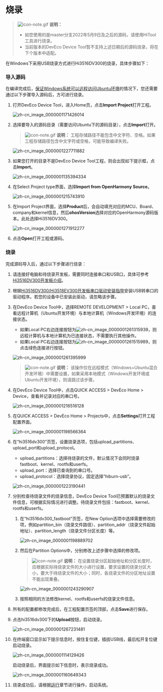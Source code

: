 # 烧录

> ![icon-note.gif](public_sys-resources/icon-note.gif) **说明：**
> - 如您使用的是master分支2022年5月9日及之后的源码，请使用HiTool工具进行烧录。
> - 当前版本的DevEco Device Tool暂不支持上述日期后的源码烧录，将在下个版本中适配。

在Windows下采用USB烧录方式进行Hi3516DV300的烧录，具体步骤如下：


### 导入源码

在编译完成后，[保证Windows系统可以远程访问Ubuntu环境](../quick-start/quickstart-standard-env-setup.md)的情况下，您还需要通过以下步骤导入源码后，方可进行烧录。

1. 打开DevEco Device Tool，进入Home页，点击**Import Project**打开工程。

   ![zh-cn_image_0000001171426014](figures/zh-cn_image_0000001171426014.png)

2. 选择要导入的源码目录（需要访问Ubuntu下的源码目录），点击**Import**打开。

   > ![icon-note.gif](public_sys-resources/icon-note.gif) **说明：**
   > 工程存储路径不能包含中文字符、空格。如果工程存储路径包含中文字符或空格，可能导致编译失败。

   ![zh-cn_image_0000001227711882](figures/zh-cn_image_0000001227711882.png)

3. 如果您打开的目录不是DevEco Device Tool工程，则会出现如下提示框，点击**Import**。

   ![zh-cn_image_0000001135394334](figures/zh-cn_image_0000001135394334.png)

4. 在Select Project type界面，选择**Import from OpenHarmony Source**。

   ![zh-cn_image_0000001215743910](figures/zh-cn_image_0000001215743910.png)

5. 在Import Project界面，选择**Product**后，会自动填充对应的MCU、Board、company和kernel信息，然后**ohosVersion**选择对应的OpenHarmony源码版本。此处选择Hi3516DV300。

   ![zh-cn_image_0000001271912277](figures/zh-cn_image_0000001271912277.png)

6. 点击**Open**打开工程或源码。


### 烧录

完成源码导入后，通过以下步骤进行烧录：

1. 请连接好电脑和待烧录开发板，需要同时连接串口和USB口，具体可参考[Hi3516DV300开发板介绍](https://gitee.com/openharmony/docs/blob/master/zh-cn/device-dev/quick-start/quickstart-lite-introduction-hi3516.md)。

2. 根据[Hi3516DV300/Hi3518EV300开发板串口驱动安装指导](https://device.harmonyos.com/cn/docs/documentation/guide/hi3516_hi3518-drivers-0000001050743695)安装USB转串口的驱动程序。若您的设备中已安装此驱动，请忽略该步骤。

3. 在DevEco Device Tool中，选择REMOTE DEVELOPMENT &gt; Local PC，查看远程计算机（Ubuntu开发环境）与本地计算机（Windows开发环境）的连接状态。

   - 如果Local PC右边连接按钮为![zh-cn_image_0000001261315939](figures/zh-cn_image_0000001261315939.png)，则远程计算机与本地计算机为已连接状态，不需要执行其他操作。
   - 如果Local PC右边连接按钮为![zh-cn_image_0000001261515989](figures/zh-cn_image_0000001261515989.png)，则点击绿色连接进行按钮。

   ![zh-cn_image_0000001261395999](figures/zh-cn_image_0000001261395999.png)

   > ![icon-note.gif](public_sys-resources/icon-note.gif) **说明：**
   > 该操作仅在远程模式（Windows+Ubuntu混合开发环境）中需要设置，如果采用本地模式（Windows开发环境或Ubuntu开发环境），则请跳过该步骤。

4. 在DevEco Device Tool中，点击QUICK ACCESS &gt; DevEco Home &gt; Device，查看并记录对应的串口号。

   ![zh-cn_image_0000001216516128](figures/zh-cn_image_0000001216516128.png)

5. 在QUICK ACCESS &gt; DevEco Home &gt; Projects中，点击**Settings**打开工程配置界面。

   ![zh-cn_image_0000001198566364](figures/zh-cn_image_0000001198566364.png)

6. 在“hi3516dv300”页签，设置烧录选项，包括upload_partitions、upload_port和upload_protocol。

   - upload_partitions：选择待烧录的文件，默认情况下会同时烧录fastboot、kernel、rootfs和userfs。
   - upload_port：选择已查询到的串口号。
   - upload_protocol：选择烧录协议，固定选择“hiburn-usb”。

   ![zh-cn_image_0000001223190441](figures/zh-cn_image_0000001223190441.png)

7. 分别检查待烧录文件的烧录信息，DevEco Device Tool已预置默认的烧录文件信息，可根据实际情况进行调整。待烧录文件包括：fastboot、kernel、rootfs和userfs。

   1. 在“hi3516dv300_fastboot”页签，在New Option选项中选择需要修改的项，例如partition_bin（烧录文件路径）、partition_addr（烧录文件起始地址）、partition_length（烧录文件分区长度）等。

       ![zh-cn_image_0000001198889702](figures/zh-cn_image_0000001198889702.png)

   2. 然后在Partition Options中，分别修改上述步骤中选择的修改项。

       > ![icon-note.gif](public_sys-resources/icon-note.gif) **说明：**
       > 在设置烧录分区起始地址和分区长度时，应根据实际待烧录文件的大小进行设置，要求设置的烧录分区大小，要大于待烧录文件的大小；同时，各烧录文件的分区地址设置不能出现重叠。

       ![zh-cn_image_0000001243290907](figures/zh-cn_image_0000001243290907.png)

   3. 按照相同的方法修改kernel、rootfs和userfs的烧录文件信息。

8. 所有的配置都修改完成后，在工程配置页签的顶部，点击**Save**进行保存。

9. 点击hi3516dv300下的**Upload**按钮，启动烧录。

   ![zh-cn_image_0000001267231481](figures/zh-cn_image_0000001267231481.png)

10. 在终端窗口显示如下提示信息时，按住复位键，插拔USB线，最后松开复位键启动烧录。

    ![zh-cn_image_0000001114129426](figures/zh-cn_image_0000001114129426.png)

    启动烧录后，界面提示如下信息时，表示烧录成功。

    ![zh-cn_image_0000001160649343](figures/zh-cn_image_0000001160649343.png)

11. 烧录成功后，请根据[运行](quickstart-standard-running-hi3516-running.md)章节进行操作，启动系统。
